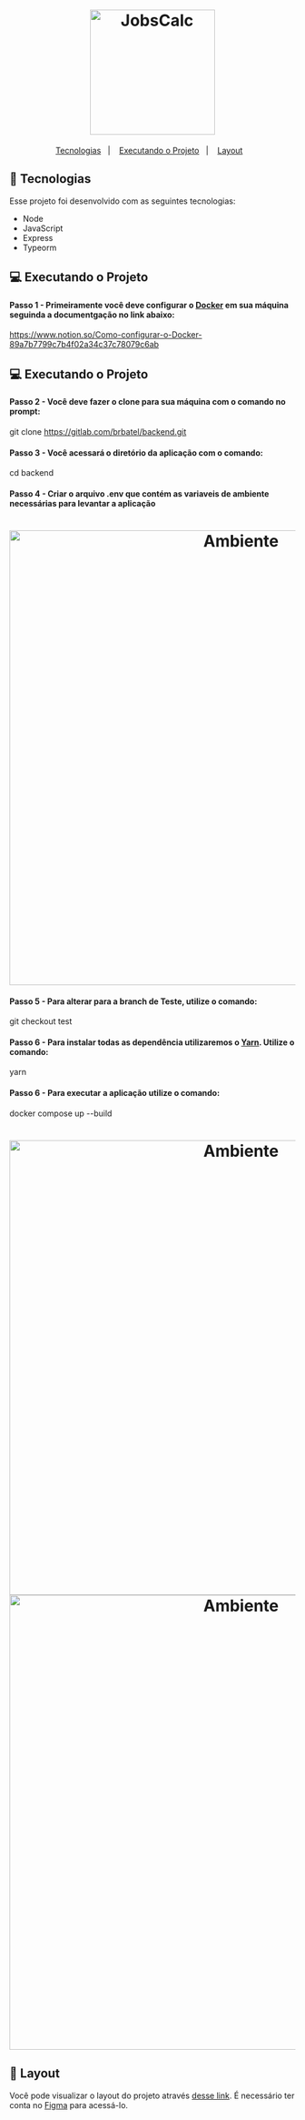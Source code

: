 <h1 align="center">
  <img alt="JobsCalc" title="BrBatel" src="https://user-images.githubusercontent.com/3511851/114934632-869c7d00-9e10-11eb-98d7-dcf065bc4029.png" width="220px" />
</h1>

<p align="center">
  <a href="#-tecnologias">Tecnologias</a>&nbsp;&nbsp;&nbsp;|&nbsp;&nbsp;&nbsp;
  <a href="#-projeto">Executando o Projeto</a>&nbsp;&nbsp;&nbsp;|&nbsp;&nbsp;&nbsp;
  <a href="#-layout">Layout</a>&nbsp;&nbsp;&nbsp;
</p>

## 🚀 Tecnologias

Esse projeto foi desenvolvido com as seguintes tecnologias:

- Node
- JavaScript
- Express
- Typeorm

## 💻 Executando o Projeto

#### Passo 1 - Primeiramente você deve configurar o [Docker](https://www.docker.com/) em sua máquina seguinda a documentgação no link abaixo:

https://www.notion.so/Como-configurar-o-Docker-89a7b7799c7b4f02a34c37c78079c6ab

## 💻 Executando o Projeto

#### Passo 2 - Você deve fazer o clone para sua máquina com o comando no prompt:

git clone https://gitlab.com/brbatel/backend.git

#### Passo 3 - Você acessará o diretório da aplicação com o comando:

cd backend

#### Passo 4 - Criar o arquivo .env que contém as variaveis de ambiente necessárias para levantar a aplicação

<h1 align="center">
  <img alt="Ambiente" title="BrBatel" src="https://user-images.githubusercontent.com/3511851/115023779-9dd17e00-9e95-11eb-90a0-be67fddda937.PNG" width="800px" />
</h1>

#### Passo 5 - Para alterar para a branch de Teste, utilize o comando:

git checkout test

#### Passo 6 - Para instalar todas as dependência utilizaremos o [Yarn](https://yarnpkg.com/). Utilize o comando:

yarn

#### Passo 6 - Para executar a aplicação utilize o comando:

docker compose up --build

<h1 align="center">
  <img alt="Ambiente" title="BrBatel" src="https://user-images.githubusercontent.com/3511851/114932493-f2c9b180-9e0d-11eb-811b-c7d2fd4c7884.png" width="800px" />
  <img alt="Ambiente" title="BrBatel" src="https://user-images.githubusercontent.com/3511851/114933212-cfebcd00-9e0e-11eb-9fe3-6c6e864b481a.png" width="800px" />
</h1>

## 🔖 Layout

Você pode visualizar o layout do projeto através [desse link](https://www.figma.com/file/PnRO6jB41rcWZtvBm4cibz/Br-Batel). É necessário ter conta no [Figma](https://figma.com) para acessá-lo.
